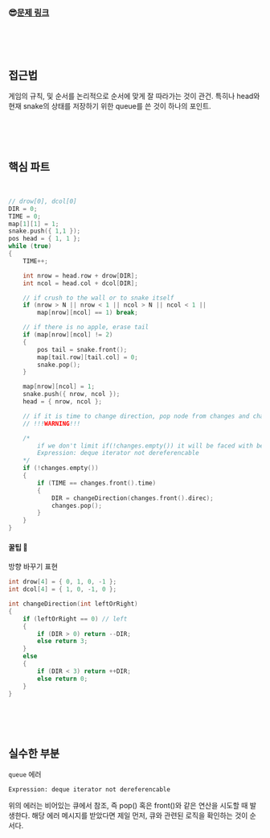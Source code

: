 

### &#128526;[문제 링크](https://www.acmicpc.net/problem/3190)

<br>

<br>

<br>

## 접근법

게임의 규칙, 및 순서를 논리적으로 순서에 맞게 잘 따라가는 것이 관건. 특히나 head와 현재 snake의 상태를 저장하기 위한 queue를 쓴 것이 하나의 포인트.

<br>

<br>

<br>

## 핵심 파트

<br>

```c++
// drow[0], dcol[0]
DIR = 0;
TIME = 0;
map[1][1] = 1;
snake.push({ 1,1 });
pos head = { 1, 1 };
while (true)
{
    TIME++;

    int nrow = head.row + drow[DIR];
    int ncol = head.col + dcol[DIR];

    // if crush to the wall or to snake itself
    if (nrow > N || nrow < 1 || ncol > N || ncol < 1 ||
        map[nrow][ncol] == 1) break;

    // if there is no apple, erase tail
    if (map[nrow][ncol] != 2)
    {
        pos tail = snake.front();
        map[tail.row][tail.col] = 0;
        snake.pop();
    }

    map[nrow][ncol] = 1;
    snake.push({ nrow, ncol });
    head = { nrow, ncol };

    // if it is time to change direction, pop node from changes and change direction
    // !!!WARNING!!!

    /*
		if we don't limit if(!changes.empty()) it will be faced with below error.
		Expression: deque iterator not dereferencable
	*/
    if (!changes.empty())
    {
        if (TIME == changes.front().time)
        {
            DIR = changeDirection(changes.front().direc);
            changes.pop();
        }
    }
}
```



#### 꿀팁 &#128273;

방향 바꾸기 표현

```c++
int drow[4] = { 0, 1, 0, -1 };
int dcol[4] = { 1, 0, -1, 0 };

int changeDirection(int leftOrRight)
{
	if (leftOrRight == 0) // left
	{
		if (DIR > 0) return --DIR;
		else return 3;
	}
	else
	{
		if (DIR < 3) return ++DIR;
		else return 0;
	}
}
```



<br>

<br>

<br>

## 실수한 부분

`queue` 에러

```
Expression: deque iterator not dereferencable
```

위의 에러는 비어있는 큐에서 참조, 즉 pop() 혹은 front()와 같은 연산을 시도할 때 발생한다. 해당 에러 메시지를 받았다면 제일 먼저, 큐와 관련된 로직을 확인하는 것이 순서다.

<br>

<br>

<br>


